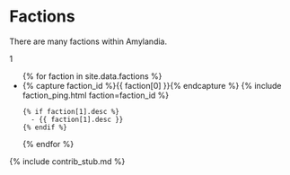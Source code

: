 # Factions

There are many factions within Amylandia.

1

<ul>
{% for faction in site.data.factions %}
  <li>
    {% capture faction_id %}{{ faction[0] }}{% endcapture %}
    {% include faction_ping.html faction=faction_id %}

    {% if faction[1].desc %}
      - {{ faction[1].desc }}
    {% endif %}
  </li>
{% endfor %}
</ul>

{% include contrib_stub.md %}
